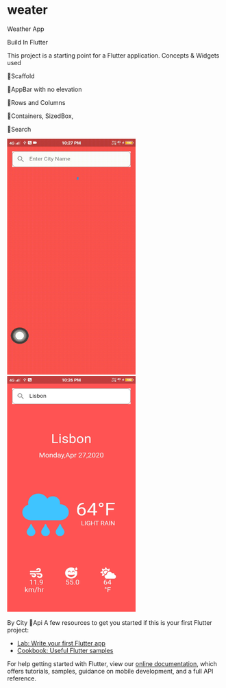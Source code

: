 # weater

Weather App

Build In Flutter 

This project is a starting point for a Flutter application.
Concepts & Widgets used

🎯Scaffold

🎯AppBar with no elevation

🎯Rows and Columns

🎯Containers, SizedBox,

🎯Search

<img src="https://github.com/vipuluthaiah/Minimalist-weather-/blob/master/ss/WhatsApp-Video-2020-04-27-at-10.28.20-PM.gif" width="300" height="550">
<img src="https://github.com/vipuluthaiah/Minimalist-weather-/blob/master/ss/WhatsApp%20Image%202020-04-27%20at%2010.28.09%20PM.jpeg" width="300" height="550">


 By City
🎯Api
A few resources to get you started if this is your first Flutter project:

- [Lab: Write your first Flutter app](https://flutter.dev/docs/get-started/codelab)
- [Cookbook: Useful Flutter samples](https://flutter.dev/docs/cookbook)

For help getting started with Flutter, view our
[online documentation](https://flutter.dev/docs), which offers tutorials,
samples, guidance on mobile development, and a full API reference.
